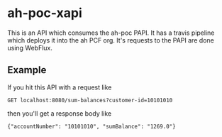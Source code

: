 # ah-poc-xapi

This is an API which consumes the ah-poc PAPI. It has a travis pipeline which deploys it into the ah PCF org. It's requests to the PAPI are
done using WebFlux.

## Example

If you hit this API with a request like

`GET localhost:8080/sum-balances?customer-id=10101010`

then you'll get a response body like

```
{"accountNumber": "10101010", "sumBalance": "1269.0"}
```